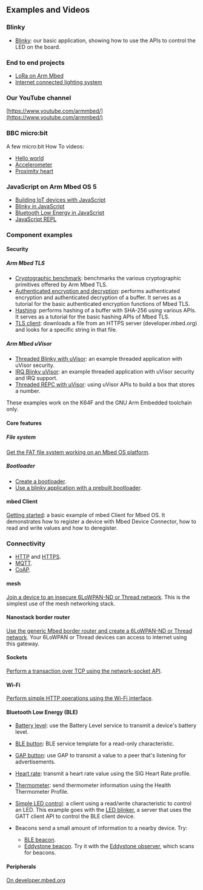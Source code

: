 ## Examples and Videos

### Blinky

- [Blinky](https://developer.mbed.org/teams/mbed-os-examples/code/mbed-os-example-blinky/): our basic application, showing how to use the APIs to control the LED on the board.

### End to end projects

- [LoRa on Arm Mbed](https://docs.mbed.com/docs/lora-with-mbed/en/latest/)
- [Internet connected lighting system](https://docs.mbed.com/docs/building-an-internet-connected-lighting-system/en/latest/)

### Our YouTube channel

[https://www.youtube.com/armmbed/](https://www.youtube.com/armmbed/)

### BBC micro:bit

A few micro:bit How To videos:

- [Hello world](https://www.youtube.com/watch?v=Jctpi6aqrHQ)
- [Accelerometer](https://www.youtube.com/watch?v=_WGKBxSW_AE)
- [Proximity heart](https://www.youtube.com/watch?v=xKWQSjg6rX4)

### JavaScript on Arm Mbed OS 5

- [Building IoT devices with JavaScript](https://developer.mbed.org/javascript-on-mbed/)
- [Blinky in JavaScript](https://github.com/ARMmbed/mbed-js-example)
- [Bluetooth Low Energy in JavaScript](https://github.com/ARMmbed/mbed-js-ble-example)
- [JavaScript REPL](https://github.com/janjongboom/mbed-js-repl-example)

### Component examples

#### Security

##### Arm Mbed TLS

- [Cryptographic benchmark](https://developer.mbed.org/teams/mbed-os-examples/code/mbed-os-example-tls-benchmark/): benchmarks the various cryptographic primitives offered by Arm Mbed TLS.
- [Authenticated encryption and decryption](https://developer.mbed.org/teams/mbed-os-examples/code/mbed-os-example-tls-authcrypt/): performs authenticated encryption and authenticated decryption of a buffer. It serves as a tutorial for the basic authenticated encryption functions of Mbed TLS.
- [Hashing](https://developer.mbed.org/teams/mbed-os-examples/code/mbed-os-example-tls-hashing/): performs hashing of a buffer with SHA-256 using various APIs. It serves as a tutorial for the basic hashing APIs of Mbed TLS.
- [TLS client](https://developer.mbed.org/teams/mbed-os-examples/code/mbed-os-example-tls-tls-client/): downloads a file from an HTTPS server (developer.mbed.org) and looks for a specific string in that file.

##### Arm Mbed uVisor

- [Threaded Blinky with uVisor](https://github.com/ARMmbed/mbed-os-example-uvisor-thread): an example threaded application with uVisor security.
- [IRQ Blinky uVisor](https://github.com/ARMmbed/mbed-os-example-uvisor): an example threaded application with uVisor security and IRQ support.
- [Threaded REPC with uVisor](https://github.com/ARMmbed/mbed-os-example-uvisor-number-store): using uVisor APIs to build a box that stores a number.

These examples work on the K64F and the GNU Arm Embedded toolchain only.

#### Core features

##### File system

[Get the FAT file system working on an Mbed OS platform](https://developer.mbed.org/teams/mbed-os-examples/code/mbed-os-example-fat-filesystem/).

##### Bootloader

- [Create a bootloader](https://developer.mbed.org/teams/mbed-os-examples/code/mbed-os-example-bootloader/).
- [Use a blinky application with a prebuilt bootloader](https://developer.mbed.org/teams/mbed-os-examples/code/mbed-os-example-bootloader-blinky/).

#### mbed Client

[Getting started](https://developer.mbed.org/teams/mbed-os-examples/code/mbed-os-example-client/): a basic example of mbed Client for Mbed OS. It demonstrates how to register a device with Mbed Device Connector, how to read and write values and how to deregister.

### Connectivity

- [HTTP](http://github.com/armmbed/mbed-os-example-http) and [HTTPS](https://github.com/ARMmbed/mbed-os-example-tls/blob/master/tls-client/main.cpp).
- [MQTT](https://developer.mbed.org/teams/mqtt/code/HelloMQTT/).
- [CoAP](https://github.com/armmbed/mbed-os-example-coap).

#### mesh

[Join a device to an insecure 6LoWPAN-ND or Thread network](https://developer.mbed.org/teams/mbed-os-examples/code/nanostack-border-router). This is the simplest use of the mesh networking stack.

#### Nanostack border router

[Use the generic Mbed border router and create a 6LoWPAN-ND or Thread network](https://developer.mbed.org/teams/mbed-os-examples/code/mbed-os-example-mesh-minimal/). Your 6LoWPAN or Thread devices can access to internet using this gateway.

#### Sockets

[Perform a transaction over TCP using the network-socket API](https://github.com/ARMmbed/mbed-os-example-sockets).

#### Wi-Fi

[Perform simple HTTP operations using the Wi-Fi interface](https://github.com/ARMmbed/mbed-os-example-wifi).

#### Bluetooth Low Energy (BLE)

- [Battery level](https://developer.mbed.org/teams/mbed-os-examples/code/mbed-os-example-ble-BatteryLevel/): use the Battery Level service to transmit a device's battery level.

- [BLE button](https://developer.mbed.org/teams/mbed-os-examples/code/mbed-os-example-ble-Button/): BLE service template for a read-only characteristic.

- [GAP button](https://developer.mbed.org/teams/mbed-os-examples/code/mbed-os-example-ble-GAPButton/): use GAP to transmit a value to a peer that's listening for advertisements.

- [Heart rate](https://developer.mbed.org/teams/mbed-os-examples/code/mbed-os-example-ble-HeartRate/): transmit a heart rate value using the SIG Heart Rate profile.

- [Thermometer](https://developer.mbed.org/teams/mbed-os-examples/code/mbed-os-example-ble-Thermometer/): send thermometer information using the Health Thermometer Profile.

- [Simple LED control](https://developer.mbed.org/teams/mbed-os-examples/code/mbed-os-example-ble-LED/): a client using a read/write characteristic to control an LED. This example goes with the [LED blinker](https://developer.mbed.org/teams/mbed-os-examples/code/mbed-os-example-ble-LEDBlinker/), a server that uses the GATT client API to control the BLE client device.

- Beacons send a small amount of information to a nearby device. Try:
    - [BLE beacon](https://developer.mbed.org/teams/mbed-os-examples/code/mbed-os-example-ble-Beacon/).
    - [Eddystone beacon](https://developer.mbed.org/teams/mbed-os-examples/code/mbed-os-example-ble-EddystoneService/). Try it with the [Eddystone observer](https://developer.mbed.org/teams/mbed-os-examples/code/mbed-os-example-ble-EddystoneObserver/), which scans for beacons.

#### Peripherals

[On developer.mbed.org](https://developer.mbed.org/teams/mbed_example/)
